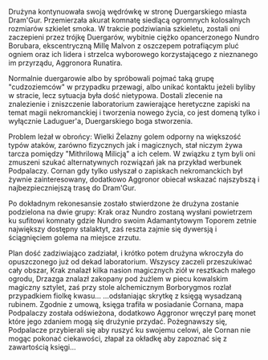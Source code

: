 Drużyna kontynuowała swoją wędrówkę w stronę Duergarskiego miasta Dram'Gur. Przemierzała akurat komnatę siedlącą ogromnych kolosalnych rozmiarów szkielet smoka. W trakcie podziwiania szkieletu, zostali oni zaczepieni przez trójkę Duergarów, wybitnie ciężko opancerzonego Nundro Borubara, ekscentryczną Millę Malvon z oszczepem potrafiącym pluć ogniem oraz ich lidera i strzelca wyborowego korzystającego z nieznanego im przyrządu, Aggronora Runatira.

Normalnie duergarowie albo by spróbowali pojmać taką grupę "cudzoziemców" w przypadku przewagi, albo unikać kontaktu jeżeli byliby w stracie, lecz sytuacja była dość nietypowa. Dostali zlecenie na znalezienie i zniszczenie laboratorium zawierające heretyczne zapiski na temat magii nekromanckiej i tworzenia nowego życia, co jest domeną tylko i wyłącznie Laduguer'a, Duergarskiego boga stworzenia.

Problem leżał w obrońcy: Wielki Żelazny golem odporny na większość typów ataków, zarówno fizycznych jak i magicznych, stał niczym żywa tarcza pomiędzy "Mithrilową Milicją" a ich celem. W związku z tym byli oni zmuszeni szukać alternatywnych rozwiązań jak na przykład werbunek Podpalaczy. Cornan gdy tylko usłyszał o zapiskach nekromanckich był żywnie zainteresowany, dodatkowo Aggronor obiecał wskazać najszybszą i najbezpieczniejszą trasę do Dram'Gur.

Po dokładnym rekonesansie zostało stwierdzone że drużyna zostanie podzielona na dwie grupy: Krak oraz Nundro zostaną wysłani powietrzem ku sufitowi komnaty gdzie Nundro swoim Adamantytowym Toporem zetnie największy dostępny stalaktyt, zaś reszta zajmie się dywersją i ściągnięciem golema na miejsce zrzutu.

Plan dość zadziwiająco zadziałał, i krótko potem drużyna wkroczyła do opuszczonego już od dekad laboratorium. Wszyscy zaczeli przeszukiwać cały obszar, Krak znalazł kilka nasion magicznych ziół w resztkach małego ogrodu, Drzazga znalazł zakopany pod żużlem w piecu kowalskim magiczny sztylet, zaś przy stole alchemicznym Borborygmos rozlał przypadkiem fiolkę kwasu...
...odsłaniając skrytkę z księgą wysadzaną rubinem. Zgodnie z umową, księga trafiła w posiadanie Cornana, mapa Podpalaczy została odświeżona, dodatkowo Aggronor wręczył parę monet które jego zdaniem mogą się drużynie przydać. Pożegnawszy się, Podpalacze przybierali się aby ruszyć ku swojemu celowi, ale Cornan nie mogąc pokonać ciekawości, złapał za okładkę aby zapoznać się z zawartością księgi...